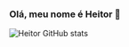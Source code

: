 ### Olá, meu nome é Heitor 👋
![Heitor GitHub stats](https://github-readme-stats.vercel.app/api?username=JoseHeitorPontes&show_icons=true&theme=synthwave)

